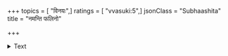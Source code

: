 +++
topics = [ "विनयः",]
ratings = [ "vvasuki:5",]
jsonClass = "Subhaashita"
title = "नमन्ति फलिनो"

+++

<details><summary>Text</summary>

नमन्ति फलिनो वृक्षाः नमन्ति गुणिनो जनाः।  
शुष्ककाष्ठश्च मूर्खश्च न नमन्ति कदाचन ॥
</details>
